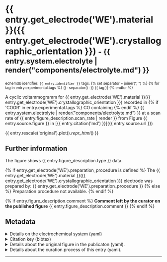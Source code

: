 # {{ entry.get_electrode('WE').material }}({{ entry.get_electrode('WE').crystallographic_orientation }}) <small>- {{ entry.system.electrolyte | render("components/electrolyte.md") }}</small>

<small>echemdb identifier: `{{ entry.identifier }}`</small>
<small>tags:
{% set separator = joiner(", ") %}
{% for tag in entry.experimental.tags %}
    {{- separator() -}}
    {{ tag }}
{% endfor %}
</small>

A cyclic voltammogramm for
{{ entry.get_electrode('WE').material }}({{ entry.get_electrode('WE').crystallographic_orientation }})
recorded in
{% if 'COOR' in entry.experimental.tags %}
CO containing
{% endif %}
{{ entry.system.electrolyte | render("components/electrolyte.md") }}
at a scan rate of
{{ entry.figure_description.scan_rate | render }}
from Figure
{{ entry.source.figure }}
in
[{{ entry.citation('md') }}]({{ entry.source.url }})

<!-- TODO: It would be great if we could toggle between SI and original units. See #104. -->
<!-- TODO: Format plots. See #104. -->
{{ entry.rescale('original').plot()._repr_html_() }}


<!-- TODO: Make download link work, i.e., build .zip package and link to it here. See #104.
[Download datapackage with ID-XXXXXXXX](#TODO)
-->

## Further information
The figure shows {{ entry.figure_description.type }} data.

{% if entry.get_electrode('WE').preparation_procedure is defined %}
The {{ entry.get_electrode('WE').material }}({{ entry.get_electrode('WE').crystallographic_orientation }}) electrode was prepared by:
{{ entry.get_electrode('WE').preparation_procedure }}
{% else %}
Preparation procedure not available.
{% endif %}

{% if entry.figure_description.comment %}
**Comment left by the curator on the published figure**
{{ entry.figure_description.comment }}
{% endif %}

## Metadata

<details>
<summary>Details on the electrochemical system (yaml)</summary>

```yaml
{{ entry.system.yaml }}
```
</details>

<details>
<summary>Citation key (bibtex)</summary>

```bibtex
{{ entry.bibliography.to_string('bibtex') }}
```
</details>


<details>
<summary>Details about the original figure in the publicaton (yaml).</summary>

```yaml
{{ entry.figure_description.yaml }}
```
</details>

<details>
<summary>Details about the curation process of this entry (yaml).</summary>

```yaml
{{ entry.curation.yaml }}
```
</details>

----

<!-- TODO: Insert links to other data which are plotted in the same figure and/or even add a plot with all data from that figure. See #104 -->

